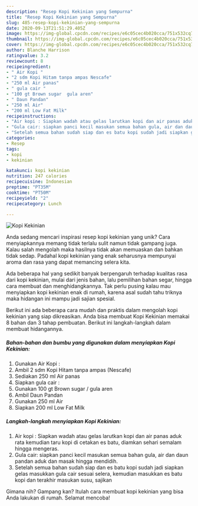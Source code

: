 ```yaml
---
description: "Resep Kopi Kekinian yang Sempurna"
title: "Resep Kopi Kekinian yang Sempurna"
slug: 485-resep-kopi-kekinian-yang-sempurna
date: 2020-09-13T21:51:29.405Z
image: https://img-global.cpcdn.com/recipes/e6c05cec4b020cca/751x532cq70/kopi-kekinian-foto-resep-utama.jpg
thumbnail: https://img-global.cpcdn.com/recipes/e6c05cec4b020cca/751x532cq70/kopi-kekinian-foto-resep-utama.jpg
cover: https://img-global.cpcdn.com/recipes/e6c05cec4b020cca/751x532cq70/kopi-kekinian-foto-resep-utama.jpg
author: Blanche Harrison
ratingvalue: 3.2
reviewcount: 8
recipeingredient:
- " Air Kopi "
- "2 sdm Kopi Hitam tanpa ampas Nescafe"
- "250 ml Air panas"
- " gula cair "
- "100 gt Brown sugar  gula aren"
- " Daun Pandan"
- "250 ml Air"
- "200 ml Low Fat Milk"
recipeinstructions:
- "Air kopi : Siapkan wadah atau gelas larutkan kopi dan air panas aduk rata kemudian taru kopi di cetakan es batu, diamkan sehari semalam hingga mengeras."
- "Gula cair: siapkan panci kecil masukan semua bahan gula, air dan daun pandan aduk dan masak hingga mendidih."
- "Setelah semua bahan sudah siap dan es batu kopi sudah jadi siapkan gelas masukkan gula cair sesuai selera, kemudian masukkan es batu kopi dan terakhir masukan susu, sajikan"
categories:
- Resep
tags:
- kopi
- kekinian

katakunci: kopi kekinian 
nutrition: 247 calories
recipecuisine: Indonesian
preptime: "PT35M"
cooktime: "PT50M"
recipeyield: "2"
recipecategory: Lunch

---
```



![Kopi Kekinian](https://img-global.cpcdn.com/recipes/e6c05cec4b020cca/751x532cq70/kopi-kekinian-foto-resep-utama.jpg)

Anda sedang mencari inspirasi resep kopi kekinian yang unik? Cara menyiapkannya memang tidak terlalu sulit namun tidak gampang juga. Kalau salah mengolah maka hasilnya tidak akan memuaskan dan bahkan tidak sedap. Padahal kopi kekinian yang enak seharusnya mempunyai aroma dan rasa yang dapat memancing selera kita.

Ada beberapa hal yang sedikit banyak berpengaruh terhadap kualitas rasa dari kopi kekinian, mulai dari jenis bahan, lalu pemilihan bahan segar, hingga cara membuat dan menghidangkannya. Tak perlu pusing kalau mau menyiapkan kopi kekinian enak di rumah, karena asal sudah tahu triknya maka hidangan ini mampu jadi sajian spesial.




Berikut ini ada beberapa cara mudah dan praktis dalam mengolah kopi kekinian yang siap dikreasikan. Anda bisa membuat Kopi Kekinian memakai 8 bahan dan 3 tahap pembuatan. Berikut ini langkah-langkah dalam membuat hidangannya.

<!--inarticleads1-->

##### Bahan-bahan dan bumbu yang digunakan dalam menyiapkan Kopi Kekinian:

1. Gunakan  Air Kopi :
1. Ambil 2 sdm Kopi Hitam tanpa ampas (Nescafe)
1. Sediakan 250 ml Air panas
1. Siapkan  gula cair :
1. Gunakan 100 gt Brown sugar / gula aren
1. Ambil  Daun Pandan
1. Gunakan 250 ml Air
1. Siapkan 200 ml Low Fat Milk




<!--inarticleads2-->

##### Langkah-langkah menyiapkan Kopi Kekinian:

1. Air kopi : Siapkan wadah atau gelas larutkan kopi dan air panas aduk rata kemudian taru kopi di cetakan es batu, diamkan sehari semalam hingga mengeras.
1. Gula cair: siapkan panci kecil masukan semua bahan gula, air dan daun pandan aduk dan masak hingga mendidih.
1. Setelah semua bahan sudah siap dan es batu kopi sudah jadi siapkan gelas masukkan gula cair sesuai selera, kemudian masukkan es batu kopi dan terakhir masukan susu, sajikan




Gimana nih? Gampang kan? Itulah cara membuat kopi kekinian yang bisa Anda lakukan di rumah. Selamat mencoba!
